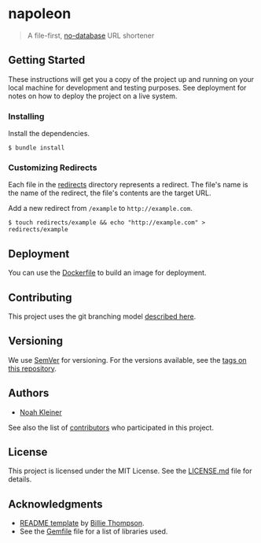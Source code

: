 # napoleon

> A file-first, [no-database](https://indieweb.org/database-antipattern) URL shortener

## Getting Started

These instructions will get you a copy of the project up and running on your local machine for development and testing purposes. See deployment for notes on how to deploy the project on a live system.

### Installing

Install the dependencies.

`$ bundle install`

### Customizing Redirects

Each file in the [redirects](redirects) directory represents a redirect.
The file's name is the name of the redirect, the file's contents are the target URL.

Add a new redirect from `/example` to `http://example.com`.

`$ touch redirects/example && echo "http://example.com" > redirects/example`

## Deployment

You can use the [Dockerfile](Dockerfile) to build an image for deployment.

## Contributing

This project uses the git branching model [described here](https://nvie.com/posts/a-successful-git-branching-model/).

## Versioning

We use [SemVer](http://semver.org/) for versioning. For the versions available, see the [tags on this repository](https://github.com/njkleiner/napoleon/tags).

## Authors

* [Noah Kleiner](https://github.com/njkleiner)

See also the list of [contributors](https://github.com/njkleiner/napoleon/contributors) who participated in this project.

## License

This project is licensed under the MIT License. See the [LICENSE.md](LICENSE.md) file for details.

## Acknowledgments

* [README template](https://gist.github.com/PurpleBooth/109311bb0361f32d87a2) by [Billie Thompson](https://github.com/PurpleBooth).
* See the [Gemfile](Gemfile) file for a list of libraries used.
